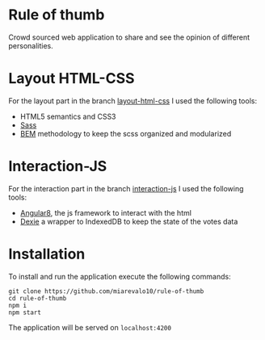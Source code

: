# Rule of thumb

Crowd sourced web application to share and see the opinion of different personalities.

# Layout HTML-CSS

For the layout part in the branch [layout-html-css](https://github.com/miarevalo10/rule-of-thumb/tree/layout-html-css) I used the following tools:

- HTML5 semantics and CSS3
- [Sass](https://sass-lang.com/)
- [BEM](http://getbem.com/) methodology to keep the scss organized and modularized

# Interaction-JS

For the interaction part in the branch [interaction-js](https://github.com/miarevalo10/rule-of-thumb/tree/interaction-js) I used the following tools:

- [Angular8](https://angular.io/), the js framework to interact with the html
- [Dexie](https://dexie.org/) a wrapper to IndexedDB to keep the state of the votes data

# Installation

To install and run the application execute the following commands:

```
git clone https://github.com/miarevalo10/rule-of-thumb
cd rule-of-thumb
npm i
npm start
```

The application will be served on `localhost:4200`

